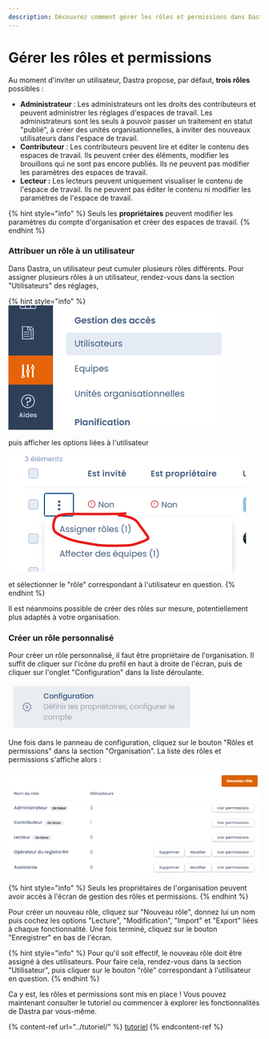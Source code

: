 ```yaml
---
description: Découvrez comment gérer les rôles et permissions dans Dastra.
---
```


# Gérer les rôles et permissions

Au moment d'inviter un utilisateur, Dastra propose, par défaut, **trois rôles** possibles :

* **Administrateur** : Les administrateurs ont les droits des contributeurs et peuvent administrer les réglages d'espaces de travail. Les administrateurs sont les seuls à pouvoir passer un traitement en statut "publié", à créer des unités organisationnelles, à inviter des nouveaux utilisateurs dans l'espace de travail.&#x20;
* **Contributeur** : Les contributeurs peuvent lire et éditer le contenu des espaces de travail. Ils peuvent créer des éléments, modifier les brouillons qui ne sont pas encore publiés. Ils ne peuvent pas modifier les paramètres des espaces de travail.
* **Lecteur :** Les lecteurs peuvent uniquement visualiser le contenu de l'espace de travail. Ils ne peuvent pas éditer le contenu ni modifier les paramètres de l'espace de travail.



{% hint style="info" %}
Seuls les **propriétaires** peuvent modifier les paramètres du compte d'organisation et créer des espaces de travail.
{% endhint %}

### Attribuer un rôle à un utilisateur

Dans Dastra, un utilisateur peut cumuler plusieurs rôles différents. Pour assigner plusieurs rôles à un utilisateur, rendez-vous dans la section "Utilisateurs" des réglages,&#x20;

{% hint style="info" %}
![](<../../.gitbook/assets/image (248).png>)



puis afficher les options liées à l'utilisateur&#x20;



![](<../../.gitbook/assets/image (251) (1).png>)



et sélectionner le "rôle" correspondant à l'utilisateur en question.
{% endhint %}



Il est néanmoins possible de créer des rôles sur mesure, potentiellement plus adaptés à votre organisation.

### Créer un rôle personnalisé

Pour créer un rôle personnalisé, il faut être propriétaire de l'organisation. Il suffit de cliquer sur l'icône du profil en haut à droite de l'écran,  puis de cliquer sur l'onglet "Configuration" dans la liste déroulante.

![](<../../.gitbook/assets/image (133).png>)

Une fois dans le panneau de configuration, cliquez sur le bouton "Rôles et permissions" dans la section "Organisation". La liste des rôles et permissions s'affiche alors :

![Les rôles "Opérateur du registre RH" et "Assistante" sont des rôles personnalisés](<../../.gitbook/assets/image (134).png>)

{% hint style="info" %}
Seuls les propriétaires de l'organisation peuvent avoir accès à l'écran de gestion des rôles et permissions.
{% endhint %}

Pour créer un nouveau rôle, cliquez sur "Nouveau rôle", donnez lui un nom puis cochez les options "Lecture", "Modification", "Import" et "Export" liées à chaque fonctionnalité. Une fois terminé, cliquez sur le bouton "Enregistrer" en bas de l'écran.

{% hint style="info" %}
Pour qu'il soit effectif, le nouveau rôle doit être assigné à des utilisateurs. Pour faire cela, rendez-vous dans la section "Utilisateur", puis cliquer sur le bouton "rôle" correspondant à l'utilisateur en question.
{% endhint %}

Ca y est, les rôles et permissions sont mis en place ! Vous pouvez maintenant consulter le tutoriel ou commencer à explorer les fonctionnalités de Dastra par vous-même.

{% content-ref url="../tutoriel/" %}
[tutoriel](../tutoriel/)
{% endcontent-ref %}




